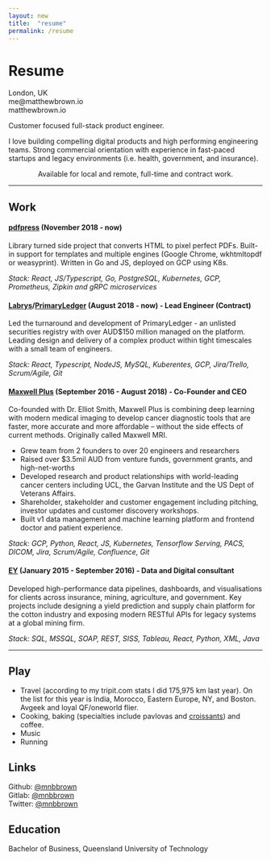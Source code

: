 ```yaml
---
layout: new
title:  "resume"
permalink: /resume
---
```

<div class="Post">
<h1>Resume</h1>
</div>
London, UK<br />
me@matthewbrown.io<br />
matthewbrown.io<br />

Customer focused full-stack product engineer.

I love building compelling digital products and high performing engineering teams. Strong commercial orientation with experience in fast-paced startups and legacy environments (i.e. health, government, and insurance).

<center>Available for local and remote, full-time and contract work.</center>

<hr />

## Work
#### [pdfpress](https://pdfpress.app) (November 2018 - now)

Library turned side project that converts HTML to pixel perfect PDFs. Built-in support for templates and multiple engines (Google Chrome, wkhtmltopdf or weasyprint). Written in Go and JS, deployed on GCP using K8s.

*Stack: React, JS/Typescript, Go, PostgreSQL, Kubernetes, GCP, Prometheus, Zipkin and gRPC microservices*

#### [Labrys](https://labrys.io)/[PrimaryLedger](https://primaryledger.io) (August 2018 - now)  - Lead Engineer (Contract)

Led the turnaround and development of PrimaryLedger - an unlisted securities registry with over AUD$150 million managed on the platform. Leading design and delivery of a complex product within tight timescales with a small team of engineers.

*Stack: React, Typescript, NodeJS, MySQL, Kuberentes, GCP, Jira/Trello, Scrum/Agile, Git*

#### [Maxwell Plus](https://maxwellplus.com) (September 2016 - August 2018) - Co-Founder and CEO

Co-founded with Dr. Elliot Smith, Maxwell Plus is combining deep learning with modern medical imaging to develop cancer diagnostic tools that are faster, more accurate and more affordable – without the side effects of current methods. Originally called Maxwell MRI.

* Grew team from 2 founders to over 20 engineers and researchers
* Raised over $3.5mil AUD from venture funds, government grants, and high-net-worths
* Developed research and product relationships with world-leading cancer centers including UCL, the Garvan Institute and the US Dept of Veterans Affairs.
* Shareholder, stakeholder and customer engagement including pitching, investor updates and customer discovery workshops.
* Built v1 data management and machine learning platform and frontend doctor and patient experience.

*Stack: GCP, Python, React, JS, Kubernetes, Tensorflow Serving, PACS, DICOM, Jira, Scrum/Agile, Confluence, Git*

#### [EY](https://www.ey.com/) (January 2015 - September 2016) - Data and Digital consultant

Developed high-performance data pipelines, dashboards, and visualisations for clients across insurance, mining, agriculture, and government. Key projects include designing a yield prediction and supply chain platform for the cotton industry and exposing modern RESTful APIs for legacy systems at a global mining firm.

*Stack: SQL, MSSQL, SOAP, REST, SISS, Tableau, React, Python, XML, Java*

<hr />

## Play
* Travel (according to my tripit.com stats I did 175,975 km last year). On the list for this year is India, Morocco, Eastern Europe, NY, and Boston. Avgeek and loyal QF/oneworld flier.
* Cooking, baking (specialties include pavlovas and [croissants](https://www.instagram.com/p/BpZW1b4HE5m/)) and coffee.
* Music
* Running

## Links
Github: [@mnbbrown](https://github.com/mnbbrown)<br />
Gitlab: [@mnbbrown](https://gitlab.com/mnbbrown)<br />
Twitter: [@mnbbrown](https://twitter.com/mnbbrown)

## Education
Bachelor of Business, Queensland University of Technology

